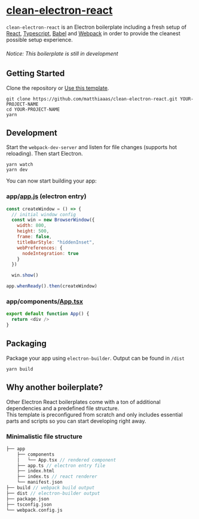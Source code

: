 # [clean-electron-react](https://github.com/matthiaaas/clean-electron-react)

`clean-electron-react` is an Electron boilerplate including a fresh setup of [React](https://github.com/facebook/react), [Typescript](https://github.com/microsoft/typescript), [Babel](https://github.com/babel/babel) and [Webpack](https://github.com/webpack/webpack) in order to provide the cleanest possible setup experience.

###### Notice: This boilerplate is still in development

## Getting Started

Clone the repository or [Use this template](https://github.com/matthiaaas/clean-electron-react/generate).

```
git clone https://github.com/matthiaaas/clean-electron-react.git YOUR-PROJECT-NAME
cd YOUR-PROJECT-NAME
yarn
```

## Development

Start the `webpack-dev-server` and listen for file changes (supports hot reloading). Then start Electron.

```
yarn watch
yarn dev
```

You can now start building your app:

### app/[app.js](https://github.com/matthiaaas/clean-electron-react/tree/main/app/app.js) (electron entry)

```js
const createWindow = () => {
  // initial window config
  const win = new BrowserWindow({
    width: 800,
    height: 500,
    frame: false,
    titleBarStyle: "hiddenInset",
    webPreferences: {
      nodeIntegration: true
    }
  })

  win.show()

app.whenReady().then(createWindow)
```

### app/components/[App.tsx](https://github.com/matthiaaas/clean-electron-react/tree/main/app/components/App.tsx)

```js
export default function App() {
  return <div />
}
```

## Packaging

Package your app using `electron-builder`. Output can be found in `/dist`

```
yarn build
```

## Why another boilerplate?

Other Electron React boilerplates come with a ton of additional dependencies and a predefined file structure.</br>
This template is preconfigured from scratch and only includes essential parts and scripts so you can start developing right away.

### Minimalistic file structure

```c
├── app
    ├── components
    │   └── App.tsx // rendered component
    ├── app.ts // electron entry file
    ├── index.html
    ├── index.ts // react renderer
    └── manifest.json
├── build // webpack build output
├── dist // electron-builder output
├── package.json
├── tsconfig.json
└── webpack.config.js
```
